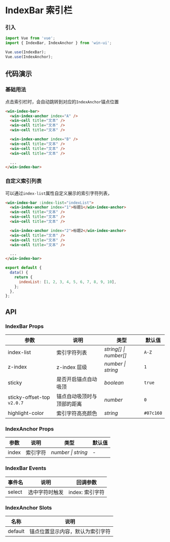 # IndexBar 索引栏

### 引入

```js
import Vue from 'vue';
import { IndexBar, IndexAnchor } from 'win-ui';

Vue.use(IndexBar);
Vue.use(IndexAnchor);
```

## 代码演示

### 基础用法

点击索引栏时，会自动跳转到对应的`IndexAnchor`锚点位置

```html
<win-index-bar>
  <win-index-anchor index="A" />
  <win-cell title="文本" />
  <win-cell title="文本" />
  <win-cell title="文本" />

  <win-index-anchor index="B" />
  <win-cell title="文本" />
  <win-cell title="文本" />
  <win-cell title="文本" />

  ...
</win-index-bar>
```

### 自定义索引列表

可以通过`index-list`属性自定义展示的索引字符列表，

```html
<win-index-bar :index-list="indexList">
  <win-index-anchor index="1">标题1</win-index-anchor>
  <win-cell title="文本" />
  <win-cell title="文本" />
  <win-cell title="文本" />

  <win-index-anchor index="2">标题2</win-index-anchor>
  <win-cell title="文本" />
  <win-cell title="文本" />
  <win-cell title="文本" />

  ...
</win-index-bar>
```

```js
export default {
  data() {
    return {
      indexList: [1, 2, 3, 4, 5, 6, 7, 8, 9, 10],
    };
  },
};
```

## API

### IndexBar Props

| 参数 | 说明 | 类型 | 默认值 |
| --- | --- | --- | --- |
| index-list | 索引字符列表 | _string[] \| number[]_ | `A-Z` |
| z-index | z-index 层级 | _number \| string_ | `1` |
| sticky | 是否开启锚点自动吸顶 | _boolean_ | `true` |
| sticky-offset-top `v2.0.7` | 锚点自动吸顶时与顶部的距离 | _number_ | `0` |
| highlight-color | 索引字符高亮颜色 | _string_ | `#07c160` |

### IndexAnchor Props

| 参数  | 说明     | 类型               | 默认值 |
| ----- | -------- | ------------------ | ------ |
| index | 索引字符 | _number \| string_ | -      |

### IndexBar Events

| 事件名 | 说明           | 回调参数        |
| ------ | -------------- | --------------- |
| select | 选中字符时触发 | index: 索引字符 |

### IndexAnchor Slots

| 名称    | 说明                             |
| ------- | -------------------------------- |
| default | 锚点位置显示内容，默认为索引字符 |
